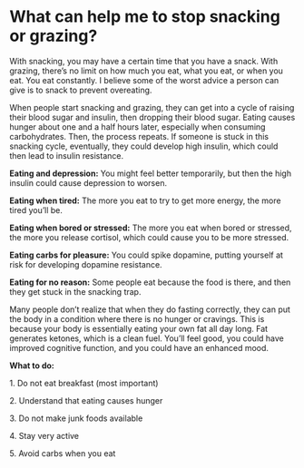 # What can help me to stop snacking or grazing?

With snacking, you may have a certain time that you have a snack. With grazing, there’s no limit on how much you eat, what you eat, or when you eat. You eat constantly. I believe some of the worst advice a person can give is to snack to prevent overeating.

When people start snacking and grazing, they can get into a cycle of raising their blood sugar and insulin, then dropping their blood sugar. Eating causes hunger about one and a half hours later, especially when consuming carbohydrates. Then, the process repeats. If someone is stuck in this snacking cycle, eventually, they could develop high insulin, which could then lead to insulin resistance.

**Eating and depression:** You might feel better temporarily, but then the high insulin could cause depression to worsen.

**Eating when tired:** The more you eat to try to get more energy, the more tired you’ll be.

**Eating when bored or stressed:** The more you eat when bored or stressed, the more you release cortisol, which could cause you to be more stressed.

**Eating carbs for pleasure:** You could spike dopamine, putting yourself at risk for developing dopamine resistance.

**Eating for no reason:** Some people eat because the food is there, and then they get stuck in the snacking trap.

Many people don’t realize that when they do fasting correctly, they can put the body in a condition where there is no hunger or cravings. This is because your body is essentially eating your own fat all day long. Fat generates ketones, which is a clean fuel. You’ll feel good, you could have improved cognitive function, and you could have an enhanced mood.

**What to do:**

1\. Do not eat breakfast (most important)

2\. Understand that eating causes hunger

3\. Do not make junk foods available

4\. Stay very active

5\. Avoid carbs when you eat